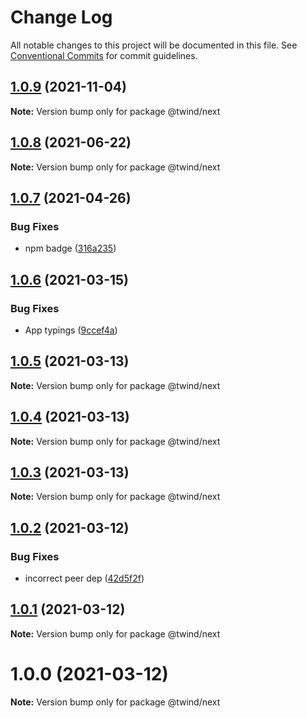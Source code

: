 # Change Log

All notable changes to this project will be documented in this file.
See [Conventional Commits](https://conventionalcommits.org) for commit guidelines.

## [1.0.9](https://github.com/tw-in-js/use-twind-with/compare/@twind/next@1.0.8...@twind/next@1.0.9) (2021-11-04)

**Note:** Version bump only for package @twind/next

## [1.0.8](https://github.com/tw-in-js/use-twind-with/compare/@twind/next@1.0.7...@twind/next@1.0.8) (2021-06-22)

**Note:** Version bump only for package @twind/next

## [1.0.7](https://github.com/tw-in-js/use-twind-with/compare/@twind/next@1.0.6...@twind/next@1.0.7) (2021-04-26)

### Bug Fixes

- npm badge ([316a235](https://github.com/tw-in-js/use-twind-with/commit/316a235bcddd8b2ab52de65f9f8e13a7ff38f4c7))

## [1.0.6](https://github.com/tw-in-js/use-twind-with/compare/@twind/next@1.0.5...@twind/next@1.0.6) (2021-03-15)

### Bug Fixes

- App typings ([9ccef4a](https://github.com/tw-in-js/use-twind-with/commit/9ccef4af1a556c52ecfd826f4884400ac6fa0b07))

## [1.0.5](https://github.com/tw-in-js/use-twind-with/compare/@twind/next@1.0.4...@twind/next@1.0.5) (2021-03-13)

**Note:** Version bump only for package @twind/next

## [1.0.4](https://github.com/tw-in-js/use-twind-with/compare/@twind/next@1.0.3...@twind/next@1.0.4) (2021-03-13)

**Note:** Version bump only for package @twind/next

## [1.0.3](https://github.com/tw-in-js/use-twind-with/compare/@twind/next@1.0.2...@twind/next@1.0.3) (2021-03-13)

**Note:** Version bump only for package @twind/next

## [1.0.2](https://github.com/tw-in-js/use-twind-with/compare/@twind/next@1.0.1...@twind/next@1.0.2) (2021-03-12)

### Bug Fixes

- incorrect peer dep ([42d5f2f](https://github.com/tw-in-js/use-twind-with/commit/42d5f2f4d2889d2a72d2aff61def20f6ce92dc5c))

## [1.0.1](https://github.com/tw-in-js/use-twind-with/compare/@twind/next@1.0.0...@twind/next@1.0.1) (2021-03-12)

**Note:** Version bump only for package @twind/next

# 1.0.0 (2021-03-12)

**Note:** Version bump only for package @twind/next
